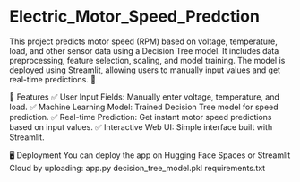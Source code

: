 # Electric_Motor_Speed_Predction
This project predicts motor speed (RPM) based on voltage, temperature, load, and other sensor data using a Decision Tree model. It includes data preprocessing, feature selection, scaling, and model training. The model is deployed using Streamlit, allowing users to manually input values and get real-time predictions. 🚀

🚀 Features
✅ User Input Fields: Manually enter voltage, temperature, and load.
✅ Machine Learning Model: Trained Decision Tree model for speed prediction.
✅ Real-time Prediction: Get instant motor speed predictions based on input values.
✅ Interactive Web UI: Simple interface built with Streamlit.

🖥️ Deployment
You can deploy the app on Hugging Face Spaces or Streamlit Cloud by uploading:
app.py
decision_tree_model.pkl
requirements.txt

